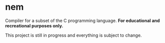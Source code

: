 # nem

Compiler for a subset of the C programming language. **For educational and recreational purposes only.**

This project is still in progress and everything is subject to change.
